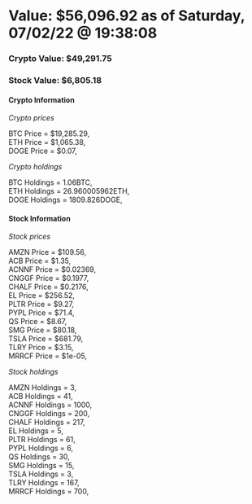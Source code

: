 # Value: $56,096.92 as of Saturday, 07/02/22 @ 19:38:08 

### Crypto Value: $49,291.75

### Stock Value: $6,805.18

#### Crypto Information 
*Crypto prices* 

BTC Price = $19,285.29,  
ETH Price = $1,065.38,  
DOGE Price = $0.07,  


*Crypto holdings* 

BTC Holdings = 1.06BTC,  
ETH Holdings = 26.960005962ETH,  
DOGE Holdings = 1809.826DOGE,  


#### Stock Information 

*Stock prices* 

AMZN Price = $109.56,  
ACB Price = $1.35,  
ACNNF Price = $0.02369,  
CNGGF Price = $0.1977,  
CHALF Price = $0.2176,  
EL Price = $256.52,  
PLTR Price = $9.27,  
PYPL Price = $71.4,  
QS Price = $8.67,  
SMG Price = $80.18,  
TSLA Price = $681.79,  
TLRY Price = $3.15,  
MRRCF Price = $1e-05,  


*Stock holdings* 

AMZN Holdings = 3,  
ACB Holdings = 41,  
ACNNF Holdings = 1000,  
CNGGF Holdings = 200,  
CHALF Holdings = 217,  
EL Holdings = 5,  
PLTR Holdings = 61,  
PYPL Holdings = 6,  
QS Holdings = 30,  
SMG Holdings = 15,  
TSLA Holdings = 3,  
TLRY Holdings = 167,  
MRRCF Holdings = 700,  


